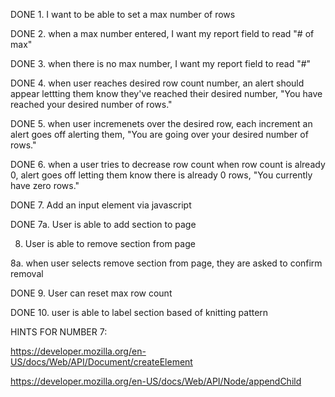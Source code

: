 DONE 1. I want to be able to set a max number of rows 

DONE 2. when a max number entered, I want my report field to read "# of max"

DONE 3. when there is no max number, I want my report field to read "#"

DONE 4. when user reaches desired row count number, an alert should appear lettting them know they've reached their desired number, "You have reached your desired number of rows."

DONE 5. when user incremenets over the desired row, each increment an alert goes off alerting them, "You are going over your desired number of rows."

DONE 6. when a user tries to decrease row count when row count is already 0, alert goes off letting them know there is already 0 rows, "You currently have zero rows."

DONE 7. Add an input element via javascript

DONE 7a. User is able to add section to page

8. User is able to remove section from page

8a. when user selects remove section from page, they are asked to confirm removal 

DONE 9. User can reset max row count

DONE 10. user is able to label section based of knitting pattern 


HINTS FOR NUMBER 7:

https://developer.mozilla.org/en-US/docs/Web/API/Document/createElement

https://developer.mozilla.org/en-US/docs/Web/API/Node/appendChild